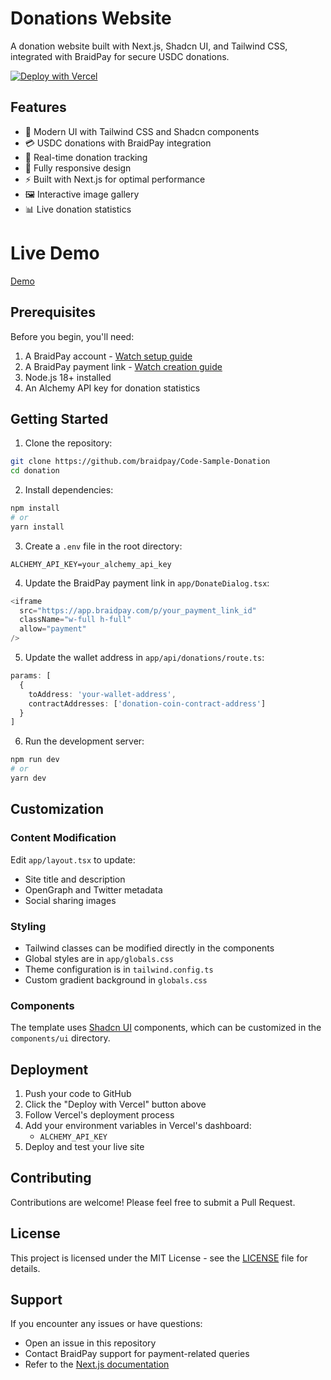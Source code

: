# Donations Website

A donation website built with Next.js, Shadcn UI, and Tailwind CSS, integrated with BraidPay for secure USDC donations.

[![Deploy with Vercel](https://vercel.com/button)](https://vercel.com/new/clone?repository-url=https://github.com/braidpay/Code-Sample-Donation)

## Features

- 🎨 Modern UI with Tailwind CSS and Shadcn components
- 💳 USDC donations with BraidPay integration
- 🔄 Real-time donation tracking
- 📱 Fully responsive design
- ⚡ Built with Next.js for optimal performance
- 🖼️ Interactive image gallery
- 📊 Live donation statistics

# Live Demo
[Demo](http://impact.braidpay.com/lafire)

## Prerequisites

Before you begin, you'll need:

1. A BraidPay account - [Watch setup guide](https://youtu.be/qGZ4zG4Vt94)
2. A BraidPay payment link - [Watch creation guide](https://youtu.be/kqhYSC8063Y)
3. Node.js 18+ installed
4. An Alchemy API key for donation statistics

## Getting Started

1. Clone the repository:
```bash
git clone https://github.com/braidpay/Code-Sample-Donation
cd donation
```

2. Install dependencies:
```bash
npm install
# or
yarn install
```

3. Create a `.env` file in the root directory:
```env
ALCHEMY_API_KEY=your_alchemy_api_key
```

4. Update the BraidPay payment link in `app/DonateDialog.tsx`:
```typescript
<iframe
  src="https://app.braidpay.com/p/your_payment_link_id"
  className="w-full h-full"
  allow="payment"
/>
```

5. Update the wallet address in `app/api/donations/route.ts`:
```typescript
params: [
  {
    toAddress: 'your-wallet-address',
    contractAddresses: ['donation-coin-contract-address']
  }
]
```

6. Run the development server:
```bash
npm run dev
# or
yarn dev
```

## Customization

### Content Modification
Edit `app/layout.tsx` to update:
- Site title and description
- OpenGraph and Twitter metadata
- Social sharing images

### Styling
- Tailwind classes can be modified directly in the components
- Global styles are in `app/globals.css`
- Theme configuration is in `tailwind.config.ts`
- Custom gradient background in `globals.css`

### Components
The template uses [Shadcn UI](https://ui.shadcn.com/) components, which can be customized in the `components/ui` directory.

## Deployment

1. Push your code to GitHub
2. Click the "Deploy with Vercel" button above
3. Follow Vercel's deployment process
4. Add your environment variables in Vercel's dashboard:
   - `ALCHEMY_API_KEY`
5. Deploy and test your live site

## Contributing

Contributions are welcome! Please feel free to submit a Pull Request.

## License

This project is licensed under the MIT License - see the [LICENSE](LICENSE) file for details.

## Support

If you encounter any issues or have questions:
- Open an issue in this repository
- Contact BraidPay support for payment-related queries
- Refer to the [Next.js documentation](https://nextjs.org/docs)
